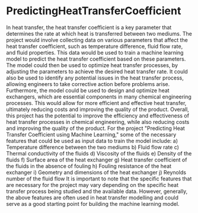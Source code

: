 # PredictingHeatTransferCoefficient
In heat transfer, the heat transfer coefficient is a key parameter that determines the rate at which heat is transferred between two mediums. The project would involve collecting data on various parameters that affect the heat transfer coefficient, such as temperature difference, fluid flow rate, and fluid properties. This data would be used to train a machine learning model to predict the heat transfer coefficient based on these parameters.
The model could then be used to optimize heat transfer processes, by adjusting the parameters to achieve the desired heat transfer rate. It could also be used to identify any potential issues in the heat transfer process, allowing engineers to take corrective action before problems arise.
Furthermore, the model could be used to design and optimize heat exchangers, which are essential components in many chemical engineering processes. This would allow for more efficient and effective heat transfer, ultimately reducing costs and improving the quality of the product.
Overall, this project has the potential to improve the efficiency and effectiveness of heat transfer processes in chemical engineering, while also reducing costs and improving the quality of the product.
For the project "Predicting Heat Transfer Coefficient using Machine Learning," some of the necessary features that could be used as input data to train the model include:
a)	Temperature difference between the two mediums
b)	Fluid flow rate
c)	Thermal conductivity of the fluids
d)	Viscosity of the fluids
e)	Density of the fluids
f)	Surface area of the heat exchanger
g)	Heat transfer coefficient of the fluids in the absence of fouling
h)	Fouling resistance of the heat exchanger
i)	Geometry and dimensions of the heat exchanger
j)	Reynolds number of the fluid flow
It is important to note that the specific features that are necessary for the project may vary depending on the specific heat transfer process being studied and the available data. However, generally, the above features are often used in heat transfer modelling and could serve as a good starting point for building the machine learning model.
